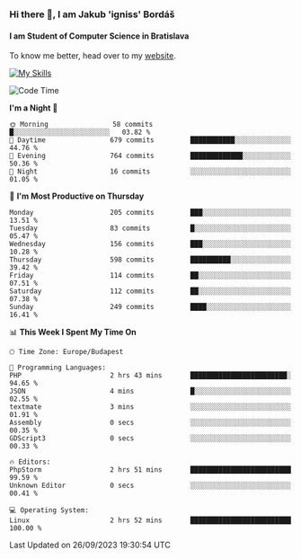 ### Hi there 👋, I am Jakub 'igniss' Bordáš

#### I am Student of Computer Science in Bratislava
To know me better, head over to my [website](https://bordas.sk).

[![My Skills](https://skillicons.dev/icons?i=js,html,css,figma,svelte,java,kotlin,python,postgresql,typescript,nest,nodejs)](https://bordas.sk)


<!--START_SECTION:waka-->
![Code Time](http://img.shields.io/badge/Code%20Time-1%2C208%20hrs%2035%20mins-blue)

**I'm a Night 🦉** 

```text
🌞 Morning                58 commits          █░░░░░░░░░░░░░░░░░░░░░░░░   03.82 % 
🌆 Daytime                679 commits         ███████████░░░░░░░░░░░░░░   44.76 % 
🌃 Evening                764 commits         █████████████░░░░░░░░░░░░   50.36 % 
🌙 Night                  16 commits          ░░░░░░░░░░░░░░░░░░░░░░░░░   01.05 % 
```
📅 **I'm Most Productive on Thursday** 

```text
Monday                   205 commits         ███░░░░░░░░░░░░░░░░░░░░░░   13.51 % 
Tuesday                  83 commits          █░░░░░░░░░░░░░░░░░░░░░░░░   05.47 % 
Wednesday                156 commits         ███░░░░░░░░░░░░░░░░░░░░░░   10.28 % 
Thursday                 598 commits         ██████████░░░░░░░░░░░░░░░   39.42 % 
Friday                   114 commits         ██░░░░░░░░░░░░░░░░░░░░░░░   07.51 % 
Saturday                 112 commits         ██░░░░░░░░░░░░░░░░░░░░░░░   07.38 % 
Sunday                   249 commits         ████░░░░░░░░░░░░░░░░░░░░░   16.41 % 
```


📊 **This Week I Spent My Time On** 

```text
🕑︎ Time Zone: Europe/Budapest

💬 Programming Languages: 
PHP                      2 hrs 43 mins       ████████████████████████░   94.65 % 
JSON                     4 mins              █░░░░░░░░░░░░░░░░░░░░░░░░   02.55 % 
textmate                 3 mins              ░░░░░░░░░░░░░░░░░░░░░░░░░   01.91 % 
Assembly                 0 secs              ░░░░░░░░░░░░░░░░░░░░░░░░░   00.35 % 
GDScript3                0 secs              ░░░░░░░░░░░░░░░░░░░░░░░░░   00.33 % 

🔥 Editors: 
PhpStorm                 2 hrs 51 mins       █████████████████████████   99.59 % 
Unknown Editor           0 secs              ░░░░░░░░░░░░░░░░░░░░░░░░░   00.41 % 

💻 Operating System: 
Linux                    2 hrs 52 mins       █████████████████████████   100.00 % 
```


 Last Updated on 26/09/2023 19:30:54 UTC
<!--END_SECTION:waka-->
